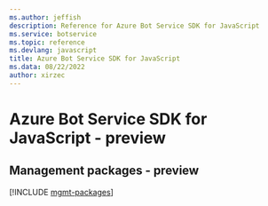 ```yaml
---
ms.author: jeffish
description: Reference for Azure Bot Service SDK for JavaScript
ms.service: botservice
ms.topic: reference
ms.devlang: javascript
title: Azure Bot Service SDK for JavaScript
ms.data: 08/22/2022
author: xirzec
---
```

# Azure Bot Service SDK for JavaScript - preview

## Management packages - preview
[!INCLUDE [mgmt-packages](bot-service-mgmt-index.md)]